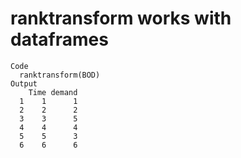 # ranktransform works with dataframes

    Code
      ranktransform(BOD)
    Output
        Time demand
      1    1      1
      2    2      2
      3    3      5
      4    4      4
      5    5      3
      6    6      6

